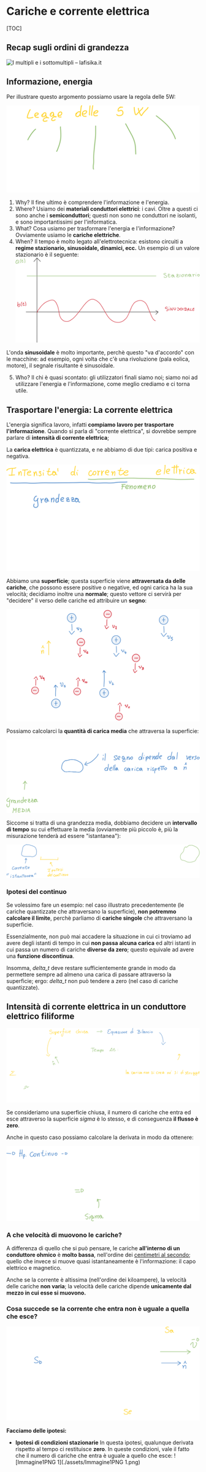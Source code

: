 # Cariche e corrente elettrica

[TOC] 

## Recap sugli ordini di grandezza

![I multipli e i sottomultipli – lafisika.it](https://www.lafisika.it/wp-content/uploads/2017/12/Immagine-lafisika-2.png)

## Informazione, energia

Per illustrare questo argomento possiamo usare la regola delle 5W:

![Immagine PNG](./assets/ImmaginePNG.png)

1. Why?
   Il fine ultimo è comprendere l'informazione e l'energia.
2. Where?
   Usiamo dei **materiali conduttori elettrici**: i cavi. Oltre a questi ci sono anche i **semiconduttori**; questi non sono ne conduttori ne isolanti, e sono importantissimi per l'informatica.
3. What?
   Cosa usiamo per trasformare l'energia e l'informazione?
   Ovviamente usiamo le **cariche elettriche**.
4. When?
   Il tempo è molto legato all'elettrotecnica: esistono circuiti a **regime stazionario, sinusoidale, dinamici, ecc.**
   Un esempio di un valore stazionario è il seguente:
   ![Immagine PNG 2](./assets/ImmaginePNG2.png)

L'onda **sinusoidale** è molto importante, perchè questo "va d'accordo" con le macchine: ad esempio, ogni volta che c'è una rivoluzione (pala eolica, motore), il segnale risultante è sinusoidale.

5. Who?
   Il chi è quasi scontato: gli utilizzatori finali siamo noi; siamo noi ad utilizzare l'energia e l'informazione, come meglio crediamo e ci torna utile.

## Trasportare l'energia: La corrente elettrica

L'energia significa lavoro, infatti **compiamo lavoro per trasportare l'informazione**. Quando si parla di "corrente elettrica", si dovrebbe sempre parlare di **intensità di corrente elettrica**;

La **carica elettrica** è quantizzata, e ne abbiamo di due tipi: carica positiva e negativa.

![Immagine PNG 3](./assets/ImmaginePNG3.png)

Abbiamo una **superficie**; questa superficie viene **attraversata da delle cariche**, che possono essere positive o negative, ed ogni carica ha la sua velocità; decidiamo inoltre una **normale**; questo vettore ci servirà per "decidere" il verso delle cariche ed attribuire un **segno**:

![Immagine PNG 4](./assets/ImmaginePNG4.png)

Possiamo calcolarci la **quantità di carica media** che attraversa la superficie:

![Immagine PNG 6](./assets/ImmaginePNG6.png)

Siccome si tratta di una grandezza media, dobbiamo decidere un **intervallo di tempo** su cui effettuare la media (ovviamente più piccolo è, più la misurazione tenderà ad essere "istantanea"):

![Immagine PNG 7](./assets/ImmaginePNG7.png)

### Ipotesi del continuo

Se volessimo fare un esempio: nel caso illustrato precedentemente (le cariche quantizzate che attraversano la superficie), **non potremmo calcolare il limite**, perchè parliamo di **cariche singole** che attraversano la superficie.

Essenzialmente, non può mai accadere la situazione in cui ci troviamo ad avere degli istanti di tempo in cui **non passa alcuna carica** ed altri istanti in cui passa un numero di cariche **diverse da zero**; questo equivale ad avere una **funzione discontinua**.

Insomma, *delta_t* deve restare sufficientemente grande in modo da permettere sempre ad almeno una carica di passare attraverso la superficie; ergo: *delta_t* non può tendere a zero (nel caso di cariche quantizzate).

## Intensità di corrente elettrica in un conduttore elettrico filiforme

![Immagine PNG 9](./assets/ImmaginePNG9.png)

Se consideriamo una superficie chiusa, il numero di cariche che entra ed esce attraverso la  superficie *sigma* è lo stesso, e di conseguenza **il flusso è zero**.

Anche in questo caso possiamo calcolare la derivata in modo da ottenere:

![ImmaginePNG10](./assets/ImmaginePNG10.png)



### A che velocità di muovono le cariche?

A differenza di quello che si può pensare, le cariche **all'interno di un conduttore ohmico** è **molto bassa**, nell'ordine dei <u>centimetri al secondo</u>; quello che invece si muove quasi istantaneamente è l'informazione: il capo elettrico e magnetico.

Anche se la corrente è altissima (nell'ordine dei kiloampere), la velocità delle cariche **non varia**; la velocità delle cariche dipende **unicamente dal mezzo in cui esse si muovono.**

### Cosa succede se la corrente che entra non è uguale a quella che esce?

![Immagine1PNG](./assets/Immagine1PNG.png)

**Facciamo delle ipotesi:**

- **Ipotesi di condizioni stazionarie**
  In questa ipotesi, qualunque derivata rispetto al tempo ci restituisce **zero**. In queste condizioni, vale il fatto che il numero di cariche che entra è uguale a quello che esce:
  ![Immagine1PNG 1](./assets/Immagine1PNG 1.png)